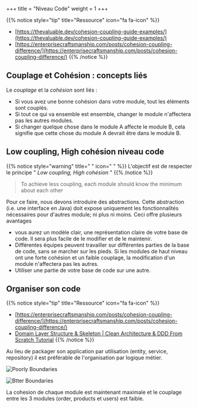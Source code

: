 +++
title = "Niveau Code"
weight = 1
+++

{{% notice style="tip" title="Ressource" icon="fa fa-icon" %}}

- [https://thevaluable.dev/cohesion-coupling-guide-examples/](https://thevaluable.dev/cohesion-coupling-guide-examples/)
- [https://enterprisecraftsmanship.com/posts/cohesion-coupling-difference/](https://enterprisecraftsmanship.com/posts/cohesion-coupling-difference/)
  {{% /notice %}}


## Couplage et Cohésion : concepts liés

Le _couplage_ et la _cohésion_ sont liés :

- Si vous avez une bonne cohésion dans votre module, tout les éléments sont couplés.
- Si tout ce qui va ensemble est ensemble, changer le module n'affectera pas les autres modules.
- Si changer quelque chose dans le module A affecte le module B, cela signifie que cette chose du module A devrait être dans le module B.

## Low coupling, High cohésion niveau code

{{% notice style="warning" title=" " icon=" " %}}
L'objectif est de respecter le principe " _Low coupling, High cohésion_ "
{{% /notice %}}

> To achieve less coupling, each module should know the minimum about each other

Pour ce faire, nous devons introduire des abstractions. Cette abstraction (i.e. une interface en Java) doit expose uniquement les fonctionnalités nécessaires pour d'autres module; ni plus ni moins. Ceci offre plusieurs avantages

- vous aurez un modèle clair, une représentation claire de votre base de code. Il sera plus facile de le modifier et de le maintenir.
- Différentes équipes peuvent travailler sur différentes parties de la base de code, sans se marcher sur les pieds. Si les modules de haut niveau ont une forte cohésion et un faible couplage, la modification d'un module n'affectera pas les autres.
- Utiliser une partie de votre base de code sur une autre.

## Organiser son code
{{% notice style="tip" title="Ressource" icon="fa fa-icon" %}}

- [https://enterprisecraftsmanship.com/posts/cohesion-coupling-difference/](https://enterprisecraftsmanship.com/posts/cohesion-coupling-difference/)
- [Domain Layer Structure & Skeleton | Clean Architecture & DDD From Scratch Tutorial](https://youtu.be/jnutb5Z4wyg)
  {{% /notice %}}

Au lieu de packager son application par utilisation (entity, service, repository) il est préférable de l'organisation par logique métier.

![Poorly Boundaries](../images/poorly_boundaries.png?width=15pc&classes=inline)

![Btter Boundaries](../images/better_boundaries.png?width=15pc&classes=inline)

La cohesion de chaque module est maintenant maximale et le couplage entre les 3 modules (order, products et users) est faible.
